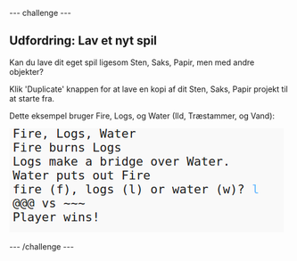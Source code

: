 --- challenge ---

## Udfordring: Lav et nyt spil

Kan du lave dit eget spil ligesom Sten, Saks, Papir, men med andre objekter?

Klik 'Duplicate' knappen for at lave en kopi af dit Sten, Saks, Papir projekt til at starte fra.

Dette eksempel bruger Fire, Logs, og Water (Ild, Træstammer, og Vand):

![screenshot](images/rps-fire.png)

--- /challenge ---
